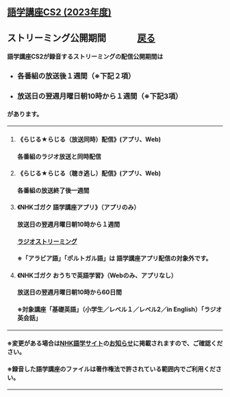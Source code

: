## [語学講座CS2 (2023年度)](https://csreviser.github.io/CaptureStream2/) 
## ストリーミング公開期間 　　　    [戻る](https://csreviser.github.io/CaptureStream2/)     
#### 語学講座CS2が録音するストリーミングの配信公開期間は
- ### **各番組の放送後１週間（※下記２項）**                 
- ### **放送日の翌週月曜日朝10時から１週間（※下記3項）**   

#### があります。                  

***

1. #### 《らじる★らじる（放送同時）配信》(アプリ、Web)                           
   #### 各番組のラジオ放送と同時配信                    
                                         

1. #### 《らじる★らじる（聴き逃し）配信》(アプリ、Web)                           
   #### 各番組の放送終了後一週間                      
                         
                                         

1. #### 《NHKゴガク 語学講座アプリ》（アプリのみ）                                  
   #### 放送日の翌週月曜日朝10時から１週間                    
   #### [ラジオストリーミング](https://www.nhk.or.jp/gogaku/radio-streaming/)               
   #### ※「アラビア語」「ポルトガル語」は 語学講座アプリ配信の対象外です。                     
                                         

1. #### 《NHKゴガク おうちで英語学習》（Webのみ、アプリなし）                              
   #### 放送日の翌週月曜日朝10時から60日間                               
   #### ※対象講座「基礎英語」（小学生／レベル１／レベル2／in English）「ラジオ英会話」

***

#### ※変更がある場合は[NHK語学サイト](https://www2.nhk.or.jp/gogaku/index.html)の[お知らせ](https://www2.nhk.or.jp/gogaku/topics.html)に掲載されますので、ご確認ください。            
#### **※録音した語学講座のファイルは著作権法で許されている範囲内でご利用ください。**　　　　　　　　　　　

***
 <link rel="shortcut icon" type="image/x-icon" href="https://avatars.githubusercontent.com/u/46049273?v=4">
 <meta name="twitter:image:src" content="https://avatars.githubusercontent.com/u/46049273?v=4">



